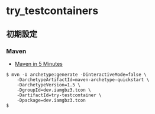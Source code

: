 # try_testcontainers

## 初期設定

### Maven

- [Maven in 5 Minutes](https://maven.apache.org/guides/getting-started/maven-in-five-minutes.html)

```
$ mvn -U archetype:generate -DinteractiveMode=false \
    -DarchetypeArtifactId=maven-archetype-quickstart \
    -DarchetypeVersion=1.5 \
    -DgroupId=dev.iamgbz3.tcon \
    -DartifactId=try-testcontainer \
    -Dpackage=dev.iamgbz3.tcon
$ 
```
